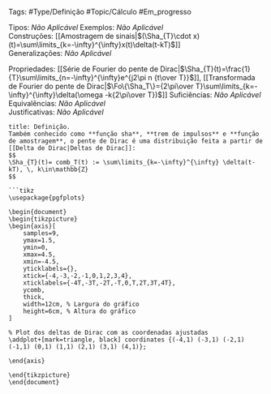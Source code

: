 Tags: #Type/Definição #Topic/Cálculo #Em_progresso

Tipos: _Não Aplicável_ 
Exemplos: _Não Aplicável_  
Construções: [[Amostragem de sinais|$(\Sha_{T}\cdot x)(t)=\sum\limits_{k=-\infty}^{\infty}x(t)\delta(t-kT)$]]  
Generalizações: _Não Aplicável_

Propriedades: [[Série de Fourier do pente de Dirac|$\Sha_{T}(t)=\frac{1}{T}\sum\limits_{n=-\infty}^{\infty}e^{j2\pi n {t\over T}}$]], [[Transformada de Fourier do pente de Dirac|$\Fo\{\Sha_T\}={2\pi\over T}\sum\limits_{k=-\infty}^{\infty}\delta(\omega -k{2\pi\over T})$]]
Suficiências: _Não Aplicável_  
Equivalências: _Não Aplicável_  
Justificativas: _Não Aplicável_

```ad-abstract
title: Definição.
Também conhecido como **função sha**, **trem de impulsos** e **função de amostragem**, o pente de Dirac é uma distribuição feita a partir de [[Delta de Dirac|Deltas de Dirac]]:
$$
\Sha_{T}(t)= comb_T(t) := \sum\limits_{k=-\infty}^{\infty} \delta(t-kT), \, k\in\mathbb{Z}
$$

```tikz
\usepackage{pgfplots} 

\begin{document}
\begin{tikzpicture}
\begin{axis}[
    samples=9,
    ymax=1.5,
    ymin=0,
    xmax=4.5,
    xmin=-4.5,
    yticklabels={},
    xtick={-4,-3,-2,-1,0,1,2,3,4}, 
    xticklabels={-4T,-3T,-2T,-T,0,T,2T,3T,4T},
    ycomb,
    thick,
    width=12cm, % Largura do gráfico
    height=6cm, % Altura do gráfico
]

% Plot dos deltas de Dirac com as coordenadas ajustadas
\addplot+[mark=triangle, black] coordinates {(-4,1) (-3,1) (-2,1) (-1,1) (0,1) (1,1) (2,1) (3,1) (4,1)};

\end{axis}

\end{tikzpicture}
\end{document}
```
